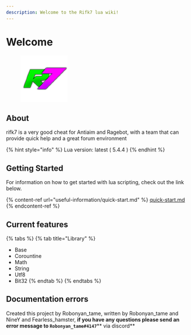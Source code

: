 ```yaml
---
description: Welcome to the Rifk7 lua wiki!
---
```


# Welcome

<figure><img src=".gitbook/assets/Rifk7.png" alt=""><figcaption></figcaption></figure>

## About

rifk7 is a very good cheat for Antiaim and Ragebot, with a team that can provide quick help and a great forum environment

{% hint style="info" %}
Lua version: latest ( 5.4.4 )
{% endhint %}

## Getting Started

For information on how to get started with lua scripting, check out the link below.

{% content-ref url="useful-information/quick-start.md" %}
[quick-start.md](useful-information/quick-start.md)
{% endcontent-ref %}

## Current features

{% tabs %}
{% tab title="Library" %}
* Base
* Corountine
* Math
* String
* Utf8
* Bit32
{% endtab %}
{% endtabs %}

## Documentation errors

Created this project by Robonyan\_tame, written by Robonyan\_tame and NineY and Fearless\_hamster, **if you have any questions please send an error message to **<mark style="color:purple;">**`Robonyan_tame#4147`**</mark>** via discord**
